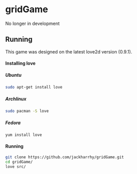 gridGame
========

No longer in development

Running
-------

This game was designed on the latest love2d version (0.9.1).

#### Installing love

##### Ubuntu
```sh
sudo apt-get install love
```

##### Archlinux
```sh
sudo pacman -S love
```

##### Fedora
```sh
yum install love
```

#### Running

```sh
git clone https://github.com/jackharrhy/gridGame.git
cd gridGame/
love src/
```
